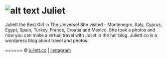 ![alt text][juliett-logo] Juliet
=======
Juliett the Best Girl in The Universe! She visited - Montenegro, Italy, Cyprus, Egypt, Spain, Turkey, France, Croatia and Mexico. She took a photos and now you can make a virtual travel with Juliet in the her blog. Juliett.co is a wordpress blog about travel and photos. 

[juliett-logo]: https://raw.github.com/Interreto/juliett/master/photo.jpg "Juliett is the best girl in the Universe"
======
 &copy; [juliett.co](http://juliett.co/) | [instagram](https://instagram.com/juliett.co/)   
